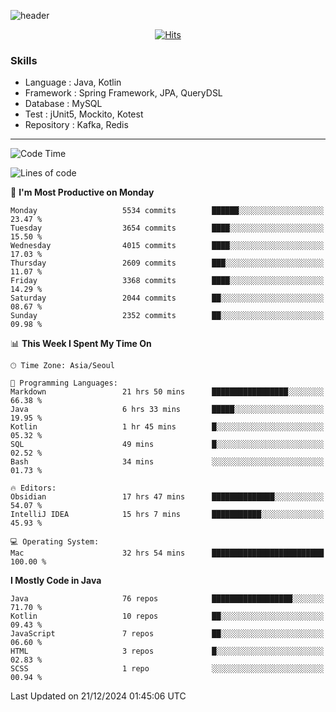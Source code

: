 <!-- Github Profile Readme로 프로필 꾸미기 : https://zzsza.github.io/development/2020/07/10/make-github-profile-readme/ -->

<!-- github theme -->
  <!-- 
    ![header](https://capsule-render.vercel.app/api?type=slice&color=e0f0e3&height=150&section=header&text=beasy&fontSize=45)
  -->
  ![header](https://capsule-render.vercel.app/api?type=soft&color=e0f0e3&height=150&section=header&text=Choi-YongSeok&fontSize=55&animation=twinkling)


<!-- hits count : https://hits.seeyoufarm.com/ -->
<div align=center>
    
  [![Hits](https://hits.seeyoufarm.com/api/count/incr/badge.svg?url=https%3A%2F%2Fgithub.com%2Fchoi-ys&count_bg=%2379C83D&title_bg=%23555555&icon=&icon_color=%23E7E7E7&title=hits&edge_flat=false)](https://hits.seeyoufarm.com)

</div>


<!-- Committed Top Lang -->
<div align=center>
</div>


### Skills
 - Language : Java, Kotlin
 - Framework : Spring Framework, JPA, QueryDSL
 - Database : MySQL
 - Test : jUnit5, Mockito, Kotest
 - Repository : Kafka, Redis

---

<!--START_SECTION:waka-->
![Code Time](http://img.shields.io/badge/Code%20Time-4%2C984%20hrs%202%20mins-blue)

![Lines of code](https://img.shields.io/badge/From%20Hello%20World%20I%27ve%20Written-15.1%20million%20lines%20of%20code-blue)

📅 **I'm Most Productive on Monday** 

```text
Monday                   5534 commits        ██████░░░░░░░░░░░░░░░░░░░   23.47 % 
Tuesday                  3654 commits        ████░░░░░░░░░░░░░░░░░░░░░   15.50 % 
Wednesday                4015 commits        ████░░░░░░░░░░░░░░░░░░░░░   17.03 % 
Thursday                 2609 commits        ███░░░░░░░░░░░░░░░░░░░░░░   11.07 % 
Friday                   3368 commits        ████░░░░░░░░░░░░░░░░░░░░░   14.29 % 
Saturday                 2044 commits        ██░░░░░░░░░░░░░░░░░░░░░░░   08.67 % 
Sunday                   2352 commits        ██░░░░░░░░░░░░░░░░░░░░░░░   09.98 % 
```


📊 **This Week I Spent My Time On** 

```text
🕑︎ Time Zone: Asia/Seoul

💬 Programming Languages: 
Markdown                 21 hrs 50 mins      █████████████████░░░░░░░░   66.38 % 
Java                     6 hrs 33 mins       █████░░░░░░░░░░░░░░░░░░░░   19.95 % 
Kotlin                   1 hr 45 mins        █░░░░░░░░░░░░░░░░░░░░░░░░   05.32 % 
SQL                      49 mins             █░░░░░░░░░░░░░░░░░░░░░░░░   02.52 % 
Bash                     34 mins             ░░░░░░░░░░░░░░░░░░░░░░░░░   01.73 % 

🔥 Editors: 
Obsidian                 17 hrs 47 mins      ██████████████░░░░░░░░░░░   54.07 % 
IntelliJ IDEA            15 hrs 7 mins       ███████████░░░░░░░░░░░░░░   45.93 % 

💻 Operating System: 
Mac                      32 hrs 54 mins      █████████████████████████   100.00 % 
```

**I Mostly Code in Java** 

```text
Java                     76 repos            ██████████████████░░░░░░░   71.70 % 
Kotlin                   10 repos            ██░░░░░░░░░░░░░░░░░░░░░░░   09.43 % 
JavaScript               7 repos             ██░░░░░░░░░░░░░░░░░░░░░░░   06.60 % 
HTML                     3 repos             █░░░░░░░░░░░░░░░░░░░░░░░░   02.83 % 
SCSS                     1 repo              ░░░░░░░░░░░░░░░░░░░░░░░░░   00.94 % 
```




 Last Updated on 21/12/2024 01:45:06 UTC
<!--END_SECTION:waka-->

<!-- 
![footer](https://capsule-render.vercel.app/api?section=footer&type=slice&color=e0f0e3)
-->

